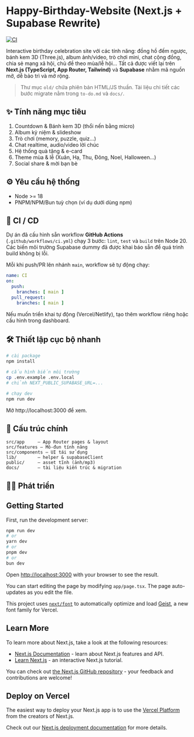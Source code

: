 # Happy-Birthday-Website (Next.js + Supabase Rewrite)

[![CI](https://github.com/your-github-username/happy-birthday-website/actions/workflows/ci.yml/badge.svg)](https://github.com/your-github-username/happy-birthday-website/actions/workflows/ci.yml)

Interactive birthday celebration site với các tính năng: đồng hồ đếm ngược, bánh kem 3D (Three.js), album ảnh/video, trò chơi mini, chat cộng đồng, chia sẻ mạng xã hội, chủ đề theo mùa/lễ hội… Tất cả được viết lại trên **Next.js (TypeScript, App Router, Tailwind)** và **Supabase** nhằm mã nguồn mở, dễ bảo trì và mở rộng.

> Thư mục `old/` chứa phiên bản HTML/JS thuần. Tài liệu chi tiết các bước migrate nằm trong `to-do.md` và `docs/`.

## ✨ Tính năng mục tiêu
1. Countdown & Bánh kem 3D (thổi nến bằng micro)
2. Album kỷ niệm & slideshow
3. Trò chơi (memory, puzzle, quiz…)
4. Chat realtime, audio/video lời chúc
5. Hệ thống quà tặng & e-card
6. Theme mùa & lễ (Xuân, Hạ, Thu, Đông, Noel, Halloween…)
7. Social share & mời bạn bè

## ⚙️ Yêu cầu hệ thống
- Node >= 18
- PNPM/NPM/Bun tuỳ chọn (ví dụ dưới dùng npm)

## 🚀 CI / CD

Dự án đã cấu hình sẵn workflow **GitHub Actions** (`.github/workflows/ci.yml`) chạy 3 bước: `lint`, `test` và `build` trên Node 20. Các biến môi trường Supabase dummy đã được khai báo sẵn để quá trình build không bị lỗi.

Mỗi khi push/PR lên nhánh `main`, workflow sẽ tự động chạy:

```yaml
name: CI
on:
  push:
    branches: [ main ]
  pull_request:
    branches: [ main ]
```

Nếu muốn triển khai tự động (Vercel/Netlify), tạo thêm workflow riêng hoặc cấu hình trong dashboard.

## 🛠️ Thiết lập cục bộ nhanh
```bash
# cài package
npm install

# cấu hình biến môi trường
cp .env.example .env.local
# chỉnh NEXT_PUBLIC_SUPABASE_URL=...

# chạy dev
npm run dev
```

Mở http://localhost:3000 để xem.

## 📂 Cấu trúc chính
```
src/app     – App Router pages & layout
src/features – Mô-đun tính năng
src/components – UI tái sử dụng
lib/        – helper & supabaseClient
public/     – asset tĩnh (ảnh/mp3)
docs/       – tài liệu kiến trúc & migration
```

## 🧑‍💻 Phát triển


## Getting Started

First, run the development server:

```bash
npm run dev
# or
yarn dev
# or
pnpm dev
# or
bun dev
```

Open [http://localhost:3000](http://localhost:3000) with your browser to see the result.

You can start editing the page by modifying `app/page.tsx`. The page auto-updates as you edit the file.

This project uses [`next/font`](https://nextjs.org/docs/app/building-your-application/optimizing/fonts) to automatically optimize and load [Geist](https://vercel.com/font), a new font family for Vercel.

## Learn More

To learn more about Next.js, take a look at the following resources:

- [Next.js Documentation](https://nextjs.org/docs) - learn about Next.js features and API.
- [Learn Next.js](https://nextjs.org/learn) - an interactive Next.js tutorial.

You can check out [the Next.js GitHub repository](https://github.com/vercel/next.js) - your feedback and contributions are welcome!

## Deploy on Vercel

The easiest way to deploy your Next.js app is to use the [Vercel Platform](https://vercel.com/new?utm_medium=default-template&filter=next.js&utm_source=create-next-app&utm_campaign=create-next-app-readme) from the creators of Next.js.

Check out our [Next.js deployment documentation](https://nextjs.org/docs/app/building-your-application/deploying) for more details.
